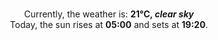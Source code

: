 <p  align="center"><br/>Currently, the weather is: <b> 21°C, <i>clear sky</i></b></br>Today, the sun rises at <b>05:00</b> and sets at <b>19:20</b>.</p>
